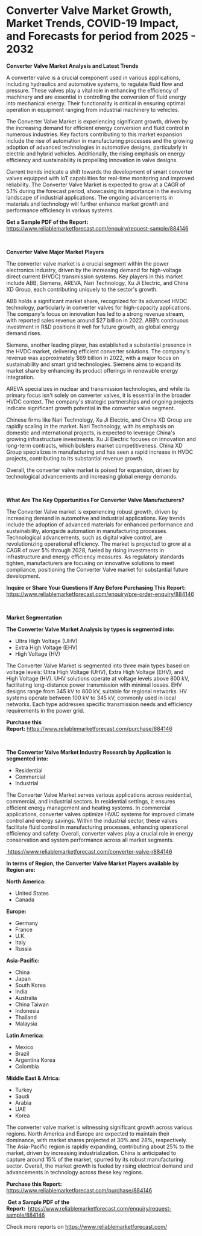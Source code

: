 <p><h1>Converter Valve Market Growth, Market Trends, COVID-19 Impact, and Forecasts for period from 2025 - 2032</h1></p><p><strong>Converter Valve Market Analysis and Latest Trends</strong></p>
<p><p>A converter valve is a crucial component used in various applications, including hydraulics and automotive systems, to regulate fluid flow and pressure. These valves play a vital role in enhancing the efficiency of machinery and are essential in controlling the conversion of fluid energy into mechanical energy. Their functionality is critical in ensuring optimal operation in equipment ranging from industrial machinery to vehicles.</p><p>The Converter Valve Market is experiencing significant growth, driven by the increasing demand for efficient energy conversion and fluid control in numerous industries. Key factors contributing to this market expansion include the rise of automation in manufacturing processes and the growing adoption of advanced technologies in automotive designs, particularly in electric and hybrid vehicles. Additionally, the rising emphasis on energy efficiency and sustainability is propelling innovation in valve designs.</p><p>Current trends indicate a shift towards the development of smart converter valves equipped with IoT capabilities for real-time monitoring and improved reliability. The Converter Valve Market is expected to grow at a CAGR of 5.1% during the forecast period, showcasing its importance in the evolving landscape of industrial applications. The ongoing advancements in materials and technology will further enhance market growth and performance efficiency in various systems.</p></p>
<p><strong>Get a Sample PDF of the Report:&nbsp;</strong> <a href="https://www.reliablemarketforecast.com/enquiry/request-sample/884146?utm_campaign=2533&utm_medium=2&utm_source=Github&utm_content=ia&utm_term=07042025&utm_id=converter-valve">https://www.reliablemarketforecast.com/enquiry/request-sample/884146</a></p>
<p>&nbsp;</p>
<p><strong>Converter Valve Major Market Players</strong></p>
<p><p>The converter valve market is a crucial segment within the power electronics industry, driven by the increasing demand for high-voltage direct current (HVDC) transmission systems. Key players in this market include ABB, Siemens, AREVA, Nari Technology, Xu Ji Electric, and China XD Group, each contributing uniquely to the sector's growth.</p><p>ABB holds a significant market share, recognized for its advanced HVDC technology, particularly in converter valves for high-capacity applications. The company's focus on innovation has led to a strong revenue stream, with reported sales revenue around $27 billion in 2022. ABB’s continuous investment in R&D positions it well for future growth, as global energy demand rises.</p><p>Siemens, another leading player, has established a substantial presence in the HVDC market, delivering efficient converter solutions. The company's revenue was approximately $69 billion in 2022, with a major focus on sustainability and smart grid technologies. Siemens aims to expand its market share by enhancing its product offerings in renewable energy integration.</p><p>AREVA specializes in nuclear and transmission technologies, and while its primary focus isn't solely on converter valves, it is essential in the broader HVDC context. The company's strategic partnerships and ongoing projects indicate significant growth potential in the converter valve segment.</p><p>Chinese firms like Nari Technology, Xu Ji Electric, and China XD Group are rapidly scaling in the market. Nari Technology, with its emphasis on domestic and international projects, is expected to leverage China's growing infrastructure investments. Xu Ji Electric focuses on innovation and long-term contracts, which bolsters market competitiveness. China XD Group specializes in manufacturing and has seen a rapid increase in HVDC projects, contributing to its substantial revenue growth.</p><p>Overall, the converter valve market is poised for expansion, driven by technological advancements and increasing global energy demands.</p></p>
<p>&nbsp;</p>
<p><strong>What Are The Key Opportunities For Converter Valve Manufacturers?</strong></p>
<p><p>The Converter Valve market is experiencing robust growth, driven by increasing demand in automotive and industrial applications. Key trends include the adoption of advanced materials for enhanced performance and sustainability, alongside automation in manufacturing processes. Technological advancements, such as digital valve control, are revolutionizing operational efficiency. The market is projected to grow at a CAGR of over 5% through 2028, fueled by rising investments in infrastructure and energy efficiency measures. As regulatory standards tighten, manufacturers are focusing on innovative solutions to meet compliance, positioning the Converter Valve market for substantial future development.</p></p>
<p><strong>Inquire or Share Your Questions If Any Before Purchasing This Report:</strong> <a href="https://www.reliablemarketforecast.com/enquiry/pre-order-enquiry/884146?utm_campaign=2533&utm_medium=2&utm_source=Github&utm_content=ia&utm_term=07042025&utm_id=converter-valve">https://www.reliablemarketforecast.com/enquiry/pre-order-enquiry/884146</a></p>
<p>&nbsp;</p>
<p><strong>Market Segmentation</strong></p>
<p><strong>The Converter Valve Market Analysis by types is segmented into:</strong></p>
<p><ul><li>Ultra High Voltage (UHV)</li><li>Extra High Voltage (EHV)</li><li>High Voltage (HV)</li></ul></p>
<p><p>The Converter Valve Market is segmented into three main types based on voltage levels: Ultra High Voltage (UHV), Extra High Voltage (EHV), and High Voltage (HV). UHV solutions operate at voltage levels above 800 kV, facilitating long-distance power transmission with minimal losses. EHV designs range from 345 kV to 800 kV, suitable for regional networks. HV systems operate between 100 kV to 345 kV, commonly used in local networks. Each type addresses specific transmission needs and efficiency requirements in the power grid.</p></p>
<p><strong>Purchase this Report:&nbsp;</strong><a href="https://www.reliablemarketforecast.com/purchase/884146?utm_campaign=2533&utm_medium=2&utm_source=Github&utm_content=ia&utm_term=07042025&utm_id=converter-valve">https://www.reliablemarketforecast.com/purchase/884146</a></p>
<p>&nbsp;</p>
<p><strong>The Converter Valve Market Industry Research by Application is segmented into:</strong></p>
<p><ul><li>Residential</li><li>Commercial</li><li>Industrial</li></ul></p>
<p><p>The Converter Valve Market serves various applications across residential, commercial, and industrial sectors. In residential settings, it ensures efficient energy management and heating systems. In commercial applications, converter valves optimize HVAC systems for improved climate control and energy savings. Within the industrial sector, these valves facilitate fluid control in manufacturing processes, enhancing operational efficiency and safety. Overall, converter valves play a crucial role in energy conservation and system performance across all market segments.</p></p>
<p><a href="https://www.reliablemarketforecast.com/converter-valve-r884146?utm_campaign=2533&utm_medium=2&utm_source=Github&utm_content=ia&utm_term=07042025&utm_id=converter-valve">&nbsp;https://www.reliablemarketforecast.com/converter-valve-r884146</a></p>
<p><strong>In terms of Region, the Converter Valve Market Players available by Region are:</strong></p>
<p>
    <p> <strong> North America: </strong>
        <ul>
            <li>United States</li>
            <li>Canada</li>
        </ul>
        </p> 
    <p> <strong> Europe: </strong>
        <ul>
            <li>Germany</li>
            <li>France</li>
            <li>U.K.</li>
            <li>Italy</li>
            <li>Russia</li>
        </ul>
        </p> 
    <p> <strong> Asia-Pacific: </strong>
        <ul>
            <li>China</li>
            <li>Japan</li>
            <li>South Korea</li>
            <li>India</li>
            <li>Australia</li>
            <li>China Taiwan</li>
            <li>Indonesia</li>
            <li>Thailand</li>
            <li>Malaysia</li>
        </ul>
        </p> 
    <p> <strong> Latin America: </strong>
        <ul>
            <li>Mexico</li>
            <li>Brazil</li>
            <li>Argentina Korea</li>
            <li>Colombia</li>
        </ul>
        </p> 
    <p> <strong> Middle East & Africa: </strong>
        <ul>
            <li>Turkey</li>
            <li>Saudi</li>
            <li>Arabia</li>
            <li>UAE</li>
            <li>Korea</li>
        </ul>
    </p>
    </p>
<p><p>The converter valve market is witnessing significant growth across various regions. North America and Europe are expected to maintain their dominance, with market shares projected at 30% and 28%, respectively. The Asia-Pacific region is rapidly expanding, contributing about 25% to the market, driven by increasing industrialization. China is anticipated to capture around 15% of the market, spurred by its robust manufacturing sector. Overall, the market growth is fueled by rising electrical demand and advancements in technology across these key regions.</p></p>
<p><strong>Purchase this Report: </strong><a href="https://www.reliablemarketforecast.com/purchase/884146?utm_campaign=2533&utm_medium=2&utm_source=Github&utm_content=ia&utm_term=07042025&utm_id=converter-valve">https://www.reliablemarketforecast.com/purchase/884146</a></p>
<p>&nbsp;<strong>Get a Sample PDF of the Report:&nbsp;&nbsp;</strong><a href="https://www.reliablemarketforecast.com/enquiry/request-sample/884146?utm_campaign=2533&utm_medium=2&utm_source=Github&utm_content=ia&utm_term=07042025&utm_id=converter-valve">https://www.reliablemarketforecast.com/enquiry/request-sample/884146</a></p>
<p><strong></strong></p>
<p>Check more reports on <a href="https://www.reliablemarketforecast.com/?utm_campaign=2533&utm_medium=2&utm_source=Github&utm_content=ia&utm_term=07042025&utm_id=converter-valve">https://www.reliablemarketforecast.com/</a></p>